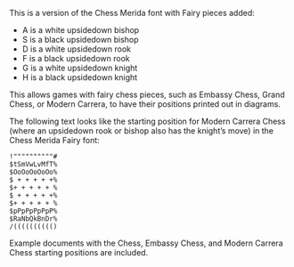 This is a version of the Chess Merida font with Fairy pieces added:

* A is a white upsidedown bishop
* S is a black upsidedown bishop
* D is a white upsidedown rook
* F is a black upsidedown rook
* G is a white upsidedown knight
* H is a black upsidedown knight

This allows games with fairy chess pieces, such as Embassy Chess, Grand 
Chess, or Modern Carrera, to have their positions printed out in diagrams.

The following text looks like the starting position for Modern Carrera 
Chess (where an upsidedown rook or bishop also has the knight’s move) in
the Chess Merida Fairy font:

```
!""""""""""#
$tSmVwLvMfT%
$OoOoOoOoOo%
$ + + + + +%
$+ + + + + %
$ + + + + +%
$+ + + + + %
$pPpPpPpPpP%
$RaNbQkBnDr%
/(((((((((()
```

Example documents with the Chess, Embassy Chess, and Modern Carrera Chess
starting positions are included.

